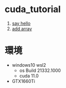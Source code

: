 # cuda_tutorial
1. [say hello](01-say_hello)
2. [add array](02-add_array)

# 環境
- windows10 wsl2
    - os Build 21332.1000
    - cuda 11.0
- GTX1660Ti
